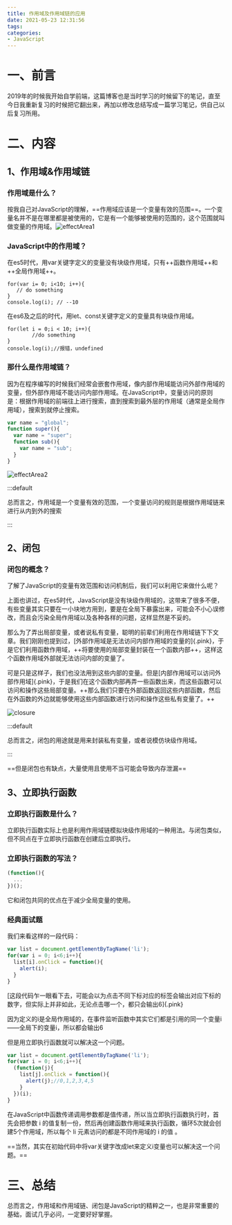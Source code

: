 ```yaml
---
title: 作用域及作用域链的应用
date: 2021-05-23 12:31:56
tags:
categories:
- JavaScript
---
```


# 一、前言

​	2019年的时候我开始自学前端，这篇博客也是当时学习的时候留下的笔记，直至今日我重新复习的时候把它翻出来，再加以修改总结写成一篇学习笔记，供自己以后复习所用。

# 二、内容

## 1、作用域&作用域链

### 作用域是什么？

​	按我自己对JavaScript的理解，==作用域应该是一个变量有效的范围==。一个变量名并不是在哪里都是被使用的，它是有一个能够被使用的范围的，这个范围就叫做变量的作用域。![effectArea1](effectArea1.png "变量name的使用范围就是name的作用域")

### JavaScript中的作用域？

在es5时代，用var关键字定义的变量没有块级作用域，只有++函数作用域++和++全局作用域++。

 ```text
for(var i= 0; i<10; i++){
    // do something
}
console.log(i); // --10
 ```

在es6及之后的时代，用let、const关键字定义的变量具有块级作用域。

```text
for(let i = 0;i < 10; i++){
		//do something
}
console.log(i);//报错，undefined
```

### 那什么是作用域链？

​	因为在程序编写的时候我们经常会嵌套作用域，像内部作用域能访问外部作用域的变量，但外部作用域不能访问内部作用域。在JavaScript中，变量访问的原则是：根据作用域的前端往上进行搜索，直到搜索到最外层的作用域（通常是全局作用域），搜索到就停止搜索。

```javascript
var name = "global";
function super(){
  var name = "super";
  function sub(){
    var name = "sub";
  }
}
```

![effectArea2](effectArea2.png "作用域链")

:::default

总而言之，作用域是一个变量有效的范围，一个变量访问的规则是根据作用域链来进行从内到外的搜索

:::

## 2、闭包

### 闭包的概念？

了解了JavaScript的变量有效范围和访问机制后，我们可以利用它来做什么呢？

上面也讲过，在es5时代，JavaScript是没有块级作用域的，这带来了很多不便，有些变量其实只要在一小块地方用到，要是在全局下暴露出来，可能会不小心误修改，而且会污染全局作用域以及各种各样的问题，这样显然是不妥的。

那么为了弄出局部变量，或者说私有变量，聪明的前辈们利用在作用域链下下文章。我们刚刚也提到过，[外部作用域是无法访问内部作用域的变量的]{.pink}，于是它们利用函数作用域，++将要使用的局部变量封装在一个函数内部++，这样这个函数作用域外部就无法访问内部的变量了。

可是只是这样子，我们也没法用到这些内部的变量。但是[内部作用域可以访问外部作用域]{.pink}，于是我们在这个函数内部再弄一些函数出来，而这些函数可以访问和操作这些局部变量。++那么我们只要在外部函数返回这些内部函数，然后在外函数的外边就能够使用这些内部函数进行访问和操作这些私有变量了。++

![closure](closure.png "该图就是一个闭包，在f1的外部可以通过f2来访问到f1内部的变量。")

:::default

总而言之，闭包的用途就是用来封装私有变量，或者说模仿块级作用域。

:::

==但是闭包也有缺点，大量使用且使用不当可能会导致内存泄漏==

## 3、立即执行函数

### 立即执行函数是什么？

立即执行函数实际上也是利用作用域链模拟块级作用域的一种用法。与闭包类似，但不同点在于立即执行函数在创建后立即执行。

### 立即执行函数的写法？

```javascript
(function(){
  ...
})();
```

它和闭包共同的优点在于减少全局变量的使用。

### 经典面试题

我们来看这样的一段代码：

```javascript
var list = document.getElementByTagName('li');
for(var i = 0; i<6;i++){
  list[i].onClick = function(){
    alert(i);
  }
}
```

[这段代码乍一眼看下去，可能会以为点击不同下标对应的标签会输出对应下标的数字，但实际上并非如此，无论点击哪一个，都只会输出6]{.pink}

因为定义的i是全局作用域的，在事件监听函数中其实它们都是引用的同一个变量i——全局下的变量i，所以都会输出6

但是用立即执行函数就可以解决这一个问题。

```javascript
var list = document.getElementByTagName('li');
for(var i = 0; i<6;i++){
  (function(j){
    list[j].onClick = function(){
      alert(j);//0,1,2,3,4,5
    }
  })(i);
}
```

在JavaScript中函数传递调用参数都是值传递，所以当立即执行函数执行时，首先会把参数 i 的值复制一份，然后再创建函数作用域来执行函数，循环5次就会创建5个作用域，所以每个 li 元素访问的都是不同作用域的 i 的值 。

==当然，其实在初始代码中将var关键字改成let来定义i变量也可以解决这一个问题。==

# 三、总结

​	总而言之，作用域和作用域链、闭包是JavaScript的精粹之一，也是非常重要的基础，面试几乎必问，一定要好好掌握。